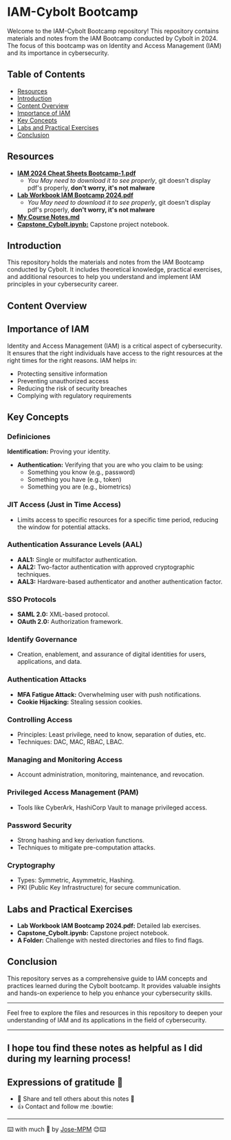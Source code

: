 # IAM-Cybolt Bootcamp

Welcome to the IAM-Cybolt Bootcamp repository! This repository contains materials and notes from the IAM Bootcamp conducted by Cybolt in 2024. The focus of this bootcamp was on Identity and Access Management (IAM) and its importance in cybersecurity.

## Table of Contents
- [Resources](#resources)
- [Introduction](#introduction)
- [Content Overview](#content-overview)
- [Importance of IAM](#importance-of-iam)
- [Key Concepts](#key-concepts)
- [Labs and Practical Exercises](#labs-and-practical-exercises)
- [Conclusion](#conclusion)

## Resources

- [**IAM 2024 Cheat Sheets Bootcamp-1.pdf**](./IAM%202024%20Cheat%20Sheets%20Bootcamp-1.pdf)
	- *You May need to download it to see properly*, git doesn't display pdf's properly, **don't worry, it's not malware**
- [**Lab Workbook IAM Bootcamp 2024.pdf**](./Lab%20Workbook%20IAM%20Bootcamp%202024.pdf)
	- *You May need to download it to see properly*, git doesn't display pdf's properly, **don't worry, it's not malware**
- [**My Course Notes.md**](./IAM.md)
- [**Capstone_Cybolt.ipynb:**](./Capstone_Cybolt.ipynb) Capstone project notebook.

## Introduction

This repository holds the materials and notes from the IAM Bootcamp conducted by Cybolt. It includes theoretical knowledge, practical exercises, and additional resources to help you understand and implement IAM principles in your cybersecurity career.

## Content Overview


## Importance of IAM

Identity and Access Management (IAM) is a critical aspect of cybersecurity. It ensures that the right individuals have access to the right resources at the right times for the right reasons. IAM helps in:

- Protecting sensitive information
- Preventing unauthorized access
- Reducing the risk of security breaches
- Complying with regulatory requirements

## Key Concepts

### Definiciones

**Identification:** Proving your identity.
- **Authentication:** Verifying that you are who you claim to be using:
  - Something you know (e.g., password)
  - Something you have (e.g., token)
  - Something you are (e.g., biometrics)

### JIT Access (Just in Time Access)
- Limits access to specific resources for a specific time period, reducing the window for potential attacks.

### Authentication Assurance Levels (AAL)
- **AAL1:** Single or multifactor authentication.
- **AAL2:** Two-factor authentication with approved cryptographic techniques.
- **AAL3:** Hardware-based authenticator and another authentication factor.

### SSO Protocols
- **SAML 2.0:** XML-based protocol.
- **OAuth 2.0:** Authorization framework.

### Identify Governance
- Creation, enablement, and assurance of digital identities for users, applications, and data.

### Authentication Attacks
- **MFA Fatigue Attack:** Overwhelming user with push notifications.
- **Cookie Hijacking:** Stealing session cookies.

### Controlling Access
- Principles: Least privilege, need to know, separation of duties, etc.
- Techniques: DAC, MAC, RBAC, LBAC.

### Managing and Monitoring Access
- Account administration, monitoring, maintenance, and revocation.

### Privileged Access Management (PAM)
- Tools like CyberArk, HashiCorp Vault to manage privileged access.

### Password Security
- Strong hashing and key derivation functions.
- Techniques to mitigate pre-computation attacks.

### Cryptography
- Types: Symmetric, Asymmetric, Hashing.
- PKI (Public Key Infrastructure) for secure communication.

## Labs and Practical Exercises

- **Lab Workbook IAM Bootcamp 2024.pdf:** Detailed lab exercises.
- **Capstone_Cybolt.ipynb:** Capstone project notebook.
- **A Folder:** Challenge with nested directories and files to find flags.


## Conclusion

This repository serves as a comprehensive guide to IAM concepts and practices learned during the Cybolt bootcamp. It provides valuable insights and hands-on experience to help you enhance your cybersecurity skills.

---

Feel free to explore the files and resources in this repository to deepen your understanding of IAM and its applications in the field of cybersecurity.

-----
I hope tou find these notes as helpful as I did during my learning process!
------

## Expressions of gratitude 🎁
* :punch: Share and tell others about this notes 📢
* :+1: Contact and follow me :bowtie:
------
⌨️ with much :purple_heart: by [Jose-MPM](https://github.com/Jose-MPM) 😊⌨️
